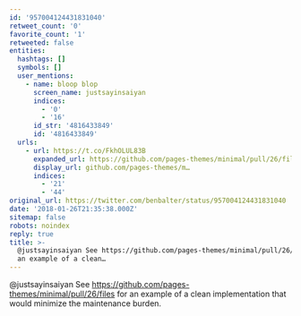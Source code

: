 ```yaml
---
id: '957004124431831040'
retweet_count: '0'
favorite_count: '1'
retweeted: false
entities:
  hashtags: []
  symbols: []
  user_mentions:
    - name: bloop blop
      screen_name: justsayinsaiyan
      indices:
        - '0'
        - '16'
      id_str: '4816433849'
      id: '4816433849'
  urls:
    - url: https://t.co/FkhOLUL83B
      expanded_url: https://github.com/pages-themes/minimal/pull/26/files
      display_url: github.com/pages-themes/m…
      indices:
        - '21'
        - '44'
original_url: https://twitter.com/benbalter/status/957004124431831040
date: '2018-01-26T21:35:38.000Z'
sitemap: false
robots: noindex
reply: true
title: >-
  @justsayinsaiyan See https://github.com/pages-themes/minimal/pull/26/files for
  an example of a clean…
---
```


@justsayinsaiyan See https://github.com/pages-themes/minimal/pull/26/files for an example of a clean implementation that would minimize the maintenance burden.